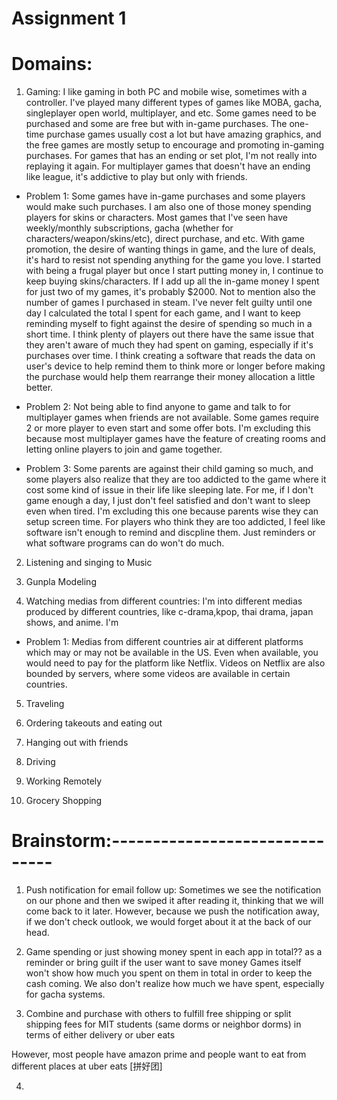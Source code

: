 # Assignment 1
# Domains:

1. Gaming: I like gaming in both PC and mobile wise, sometimes with a controller. I've played many different types of games like MOBA, gacha, singleplayer open world, multiplayer, and etc. Some games need to be purchased and some are free but with in-game purchases. The one-time purchase games usually cost a lot but have amazing graphics, and the free games are mostly setup to encourage and promoting in-gaming purchases. For games that has an ending or set plot, I'm not really into replaying it again. For multiplayer games that doesn't have an ending like league, it's addictive to play but only with friends.


- Problem 1: Some games have in-game purchases and some players would make such purchases. I am also one of those money spending players for skins or characters. Most games that I've seen have weekly/monthly subscriptions, gacha (whether for characters/weapon/skins/etc), direct purchase, and etc. With game promotion, the desire of wanting things in game, and the lure of deals, it's hard to resist not spending anything for the game you love. I started with being a frugal player but once I start putting money in, I continue to keep buying skins/characters. If I add up all the in-game money I spent for just two of my games, it's probably $2000. Not to mention also the number of games I purchased in steam. I've never felt guilty until one day I calculated the total I spent for each game, and I want to keep reminding myself to fight against the desire of spending so much in a short time. I think plenty of players out there have the same issue that they aren't aware of much they had spent on gaming, especially if it's purchases over time. I think creating a software that reads the data on user's device to help remind them to think more or longer before making the purchase would help them rearrange their money allocation a little better.

- Problem 2: Not being able to find anyone to game and talk to for multiplayer games when friends are not available. Some games require 2 or more player to even start and some offer bots. I'm excluding this because most multiplayer games have the feature of creating rooms and letting online players to join and game together.

- Problem 3: Some parents are against their child gaming so much, and some players also realize that they are too addicted to the game where it cost some kind of issue in their life like sleeping late. For me, if I don't game enough a day, I just don't feel satisfied and don't want to sleep even when tired. I'm excluding this one because parents wise they can setup screen time. For players who think they are too addicted, I feel like software isn't enough to remind and discpline them. Just reminders or what software programs can do won't do much.

2. Listening and singing to Music

3. Gunpla Modeling

4. Watching medias from different countries: I'm into different medias produced by different countries, like c-drama,kpop, thai drama, japan shows, and anime. I'm

- Problem 1: Medias from different countries air at different platforms which may or may not be available in the US. Even when available, you would need to pay for the platform like Netflix. Videos on Netflix are also bounded by servers, where some videos are available in certain countries.

5. Traveling

6. Ordering takeouts and eating out

7. Hanging out with friends

8. Driving

9. Working Remotely

10. Grocery Shopping




# Brainstorm:-------------------------------
1. Push notification for email follow up:
Sometimes we see the notification on our phone and then we swiped it after reading it, thinking that we will come back to it later. However, because we push the notification away, if we don't check outlook, we would forget about it at the back of our head.

2. Game spending or just showing money spent in each app in total??
as a reminder or bring guilt if the user want to save money
Games itself won't show how much you spent on them in total in order to keep the cash coming. We also don't realize how much we have spent, especially for gacha systems.

3. Combine and purchase with others to fulfill free shipping or split shipping fees for MIT students (same dorms or neighbor dorms) in terms of either delivery or uber eats

However, most people have amazon prime and people want to eat from different places at uber eats
[拼好团]

4.
